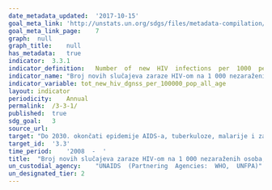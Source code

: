 ```yaml
---	
date_metadata_updated:	'2017-10-15'
goal_meta_link:	'http://unstats.un.org/sdgs/files/metadata-compilation/Metadata-Goal-3.pdf'
goal_meta_link_page:	7
graph:	null
graph_title:	null
has_metadata:	true
indicator:	3.3.1
indicator_definition:	Number  of  new  HIV  infections  per  1000  person_years  among  the  uninfected  population.  The  incidence  rate  is  the  number  of  new  cases  per  population  at  risk  in  a  given  time  period.
indicator_name:	"Broj novih slučajeva zaraze HIV-om na 1 000 nezaraženih osoba, prema spolu, dobi i ključnoj populaciji"
indicator_variable:	tot_new_hiv_dgnss_per_100000_pop_all_age
layout:	indicator
periodicity:	Annual
permalink:	/3-3-1/
published:	true
sdg_goal:	3
source_url:	
target:	"Do 2030. okončati epidemije AIDS-a, tuberkuloze, malarije i zanemarenih tropskih bolesti i boriti se protiv hepatitisa, bolesti koje se prenose zaraženom vodom i ostalih prenosivih bolesti"
target_id:	'3.3'
time_period:	'2008  -  '
title:	"Broj novih slučajeva zaraze HIV-om na 1 000 nezaraženih osoba, prema spolu, dobi i ključnoj populaciji"
un_custodial_agency:	"UNAIDS  (Partnering  Agencies:  WHO,  UNFPA)"
un_designated_tier:	2
---	
```


